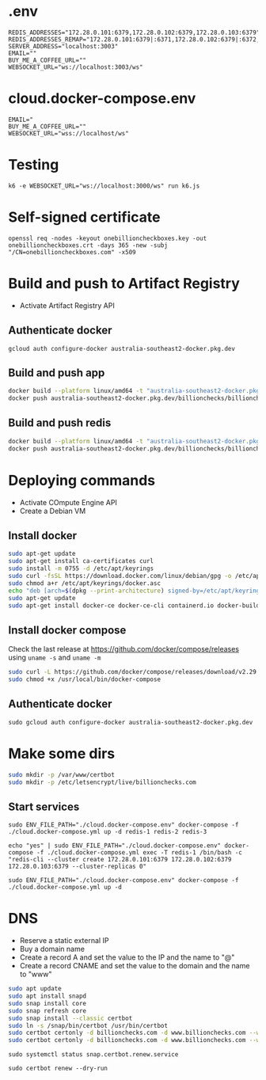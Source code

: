 # .env

```
REDIS_ADDRESSES="172.28.0.101:6379,172.28.0.102:6379,172.28.0.103:6379"
REDIS_ADDRESSES_REMAP="172.28.0.101:6379|:6371,172.28.0.102:6379|:6372,172.28.0.103:6379|:6373"
SERVER_ADDRESS="localhost:3003"
EMAIL=""
BUY_ME_A_COFFEE_URL=""
WEBSOCKET_URL="ws://localhost:3003/ws"
```

# cloud.docker-compose.env

```
EMAIL="
BUY_ME_A_COFFEE_URL=""
WEBSOCKET_URL="wss://localhost/ws"
```

# Testing

`k6 -e WEBSOCKET_URL="ws://localhost:3000/ws" run k6.js`

# Self-signed certificate

`openssl req -nodes -keyout onebillioncheckboxes.key -out onebillioncheckboxes.crt -days 365 -new -subj "/CN=onebillioncheckboxes.com" -x509`

# Build and push to Artifact Registry

- Activate Artifact Registry API

## Authenticate docker

`gcloud auth configure-docker australia-southeast2-docker.pkg.dev`

## Build and push app

```bash
docker build --platform linux/amd64 -t "australia-southeast2-docker.pkg.dev/billionchecks/billionchecks/app" .
docker push australia-southeast2-docker.pkg.dev/billionchecks/billionchecks/app
```

## Build and push redis

```bash
docker build --platform linux/amd64 -t "australia-southeast2-docker.pkg.dev/billionchecks/billionchecks/redis" -f ./redis/dockerfile .
docker push australia-southeast2-docker.pkg.dev/billionchecks/billionchecks/redis
```

# Deploying commands

- Activate COmpute Engine API
- Create a Debian VM

## Install docker

```bash
sudo apt-get update
sudo apt-get install ca-certificates curl
sudo install -m 0755 -d /etc/apt/keyrings
sudo curl -fsSL https://download.docker.com/linux/debian/gpg -o /etc/apt/keyrings/docker.asc
sudo chmod a+r /etc/apt/keyrings/docker.asc
echo "deb [arch=$(dpkg --print-architecture) signed-by=/etc/apt/keyrings/docker.asc] https://download.docker.com/linux/debian $(. /etc/os-release && echo "$VERSION_CODENAME") stable" | sudo tee /etc/apt/sources.list.d/docker.list > /dev/null
sudo apt-get update
sudo apt-get install docker-ce docker-ce-cli containerd.io docker-buildx-plugin docker-compose-plugin
```

## Install docker compose

Check the last release at https://github.com/docker/compose/releases using `uname -s` and `uname -m`

```bash
sudo curl -L https://github.com/docker/compose/releases/download/v2.29.2/docker-compose-linux-x86_64 -o /usr/local/bin/docker-compose`
sudo chmod +x /usr/local/bin/docker-compose
```

## Authenticate docker

`sudo gcloud auth configure-docker australia-southeast2-docker.pkg.dev`

# Make some dirs

```bash
sudo mkdir -p /var/www/certbot
sudo mkdir -p /etc/letsencrypt/live/billionchecks.com
```

## Start services

`sudo ENV_FILE_PATH="./cloud.docker-compose.env" docker-compose -f ./cloud.docker-compose.yml up -d redis-1 redis-2 redis-3`

`echo "yes" | sudo ENV_FILE_PATH="./cloud.docker-compose.env" docker-compose -f ./cloud.docker-compose.yml exec -T redis-1 /bin/bash -c "redis-cli --cluster create 172.28.0.101:6379 172.28.0.102:6379 172.28.0.103:6379 --cluster-replicas 0"`

`sudo ENV_FILE_PATH="./cloud.docker-compose.env" docker-compose -f ./cloud.docker-compose.yml up -d`

# DNS

- Reserve a static external IP
- Buy a domain name
- Create a record A and set the value to the IP and the name to "@"
- Create a record CNAME and set the value to the domain and the name to "www"

```bash
sudo apt update
sudo apt install snapd
sudo snap install core
sudo snap refresh core
sudo snap install --classic certbot
sudo ln -s /snap/bin/certbot /usr/bin/certbot
sudo certbot certonly -d billionchecks.com -d www.billionchecks.com --webroot --webroot-path /var/www/certbot --dry-run
sudo certbot certonly -d billionchecks.com -d www.billionchecks.com --webroot --webroot-path /var/www/certbot
```

`sudo systemctl status snap.certbot.renew.service`

`sudo certbot renew --dry-run`
